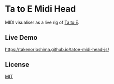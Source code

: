 # Ta to E Midi Head
MIDI visualiser as a live rig of [Ta to E](https://takexeri.senkawos.org).

## Live Demo
https://takenorioshima.github.io/tatoe-midi-head-js/

## License
[MIT](https://github.com/edwinwebb/three-seed/blob/master/LICENSE)
